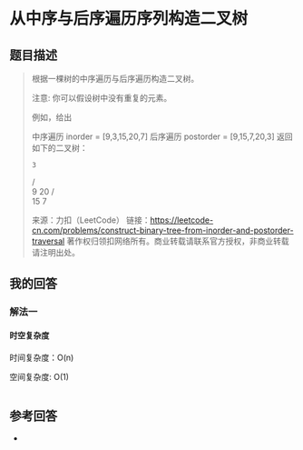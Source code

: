 # 从中序与后序遍历序列构造二叉树

## 题目描述

> 根据一棵树的中序遍历与后序遍历构造二叉树。
>
> 注意:
> 你可以假设树中没有重复的元素。
>
> 例如，给出
>
> 中序遍历 inorder = [9,3,15,20,7]
> 后序遍历 postorder = [9,15,7,20,3]
> 返回如下的二叉树：
>
>     3
>    / \
>   9  20
>     /  \
>    15   7
>
> 来源：力扣（LeetCode）
> 链接：https://leetcode-cn.com/problems/construct-binary-tree-from-inorder-and-postorder-traversal
> 著作权归领扣网络所有。商业转载请联系官方授权，非商业转载请注明出处。

## 我的回答

### 解法一

#### 时空复杂度

时间复杂度：O(n)

空间复杂度:   O(1)

```js

```



## 参考回答

- 
